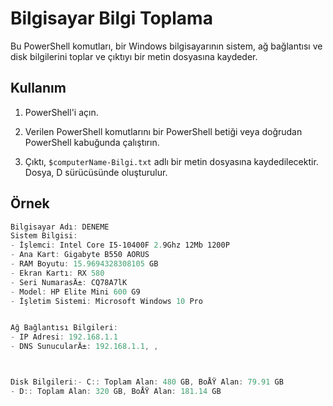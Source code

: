 # Bilgisayar Bilgi Toplama

Bu PowerShell komutları, bir Windows bilgisayarının sistem, ağ bağlantısı ve disk bilgilerini toplar ve çıktıyı bir metin dosyasına kaydeder.

## Kullanım

1. PowerShell'i açın.

2. Verilen PowerShell komutlarını bir PowerShell betiği veya doğrudan PowerShell kabuğunda çalıştırın.

3. Çıktı, `$computerName-Bilgi.txt` adlı bir metin dosyasına kaydedilecektir. Dosya, D sürücüsünde oluşturulur.

## Örnek

```powershell
Bilgisayar Adı: DENEME
Sistem Bilgisi:
- İşlemci: Intel Core I5-10400F 2.9Ghz 12Mb 1200P
- Ana Kart: Gigabyte B550 AORUS
- RAM Boyutu: 15.9694328308105 GB
- Ekran Kartı: RX 580 
- Seri NumarasÄ±: CQ78A7lK
- Model: HP Elite Mini 600 G9
- İşletim Sistemi: Microsoft Windows 10 Pro


Ağ Bağlantısı Bilgileri:
- IP Adresi: 192.168.1.1
- DNS SunucularÄ±: 192.168.1.1, , 



Disk Bilgileri:- C:: Toplam Alan: 480 GB, BoÅŸ Alan: 79.91 GB
- D:: Toplam Alan: 320 GB, BoÅŸ Alan: 181.14 GB


